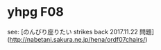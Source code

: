 # yhpg F08

see: [のんびり座りたい strikes back 2017.11.22 問題] (http://nabetani.sakura.ne.jp/hena/ordf07chairs/)
